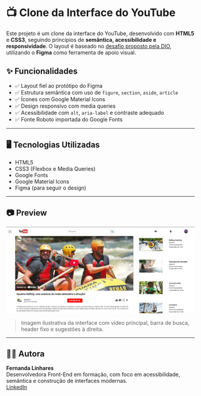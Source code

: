 # 📺 Clone da Interface do YouTube

Este projeto é um clone da interface do YouTube, desenvolvido com **HTML5** e **CSS3**, seguindo princípios de **semântica, acessibilidade e responsividade**. O layout é baseado no [desafio proposto pela DIO](https://www.figma.com/design/lrRWUZPKnqMDZrSDJmZxUS/Desafio-de-Flexbox---DIO?node-id=0-1&p=f), utilizando o **Figma** como ferramenta de apoio visual.

## ✨ Funcionalidades

- ✅ Layout fiel ao protótipo do Figma
- ✅ Estrutura semântica com uso de `figure`, `section`, `aside`, `article`
- ✅ Ícones com Google Material Icons
- ✅ Design responsivo com media queries
- ✅ Acessibilidade com `alt`, `aria-label` e contraste adequado
- ✅ Fonte Roboto importada do Google Fonts

---

## 🖥️ Tecnologias Utilizadas

- HTML5
- CSS3 (Flexbox e Media Queries)
- Google Fonts
- Google Material Icons
- Figma (para seguir o design)

---

## 📷 Preview

![Screenshot](./assets/cloneYuoTube.jpg)

> Imagem ilustrativa da interface com vídeo principal, barra de busca, header fixo e sugestões à direita.

---
## 👩‍💻 Autora

**Fernanda Linhares**  
Desenvolvedora Front-End em formação, com foco em acessibilidade, semântica e construção de interfaces modernas.  
 [LinkedIn](https://www.linkedin.com/in/fernanda-linhares-fbl/)



